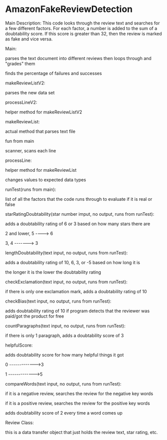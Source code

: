 # AmazonFakeReviewDetection

Main Description:
  This code looks through the review text and searches for a few different factors. For each factor, a number is added to the sum of a
  doubtability score. If this score is greater than 32, then the review is marked as fake and vice versa.

Main:
  
  parses the text document into different reviews then loops through and "grades" them
  
  finds the percentage of failures and successes
  
makeReviewListV2:

  parses the new data set
  
processLineV2:

  helper method for makeReviewListV2

makeReviewList:
  
  actual method that parses text file
  
  fun from main
  
  scanner, scans each line
  
  
processLine:
  
  helper method for makeReviewList
  
  changes values to expected data types


runTest(runs from main):
  
  list of all the factors that the code runs through to evaluate if it is real or false
  
  
starRatingDoubtability(star number imput, no output, runs from runTest):
  
  adds a doubtability rating of 6 or 3 based on how many stars there are
  
  2 and lower, 5 ----> 6
  
  3, 4 -------> 3
  
  
lengthDoubtability(text input, no output, runs from runTest):
  
  adds a doubtability rating of 10, 6, 3, or -5 based on how long it is
  
  the longer it is the lower the doubtability rating
  
  
checkExclamation(text input, no output, runs from runTest):
  
  if there is only one exclamation mark, adds a doubtability rating of 10
  
  
checkBias(text input, no output, runs from runTest):

  adds doubtability rating of 10 if program detects that the reviewer was paid/got the product for free
  
  
countParagraphs(text input, no output, runs from runTest):

  if there is only 1 paragraph, adds a doubtability score of 3
  
  
helpfulScore:

  adds doubtability score for how many helpful things it got
  
  0 ------------->3
  
  1 ------------->5
  
  
compareWords(text input, no output, runs from runTest):

  if it is a negative review, searches the review for the negative key words
  
  if it is a positive review, searches the review for the positive key words
  
  adds doubtability score of 2 every time a word comes up
  
  
Review Class:

  this is a data transfer object that just holds the review text, star rating, etc.
